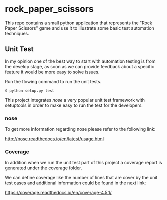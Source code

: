 # rock_paper_scissors

This repo contains a small python application that represents the "Rock Paper Scissors" game and use it to illustrate some basic test automation techniques.

## Unit Test

In my opinion one of the best way to start with automation testing is from the develop stage, as soon as we can provide feedback about a specific feature it would be more easy to solve issues.

Run the flowing command to run the unit tests.

```
$ python setup.py test
```

This project integrates *nose* a very popular unit test framework with setuptools in order to make easy to run the test for the developers.


### nose

To get more information regarding nose please refer to the following link:

http://nose.readthedocs.io/en/latest/usage.html

### Coverage

In addition when we run the unit test part of this project a coverage report is generated under the coverage folder.


We can define coverage like the number of lines that are cover by the unit test cases and additional information could be found in the next link:

https://coverage.readthedocs.io/en/coverage-4.5.1/

